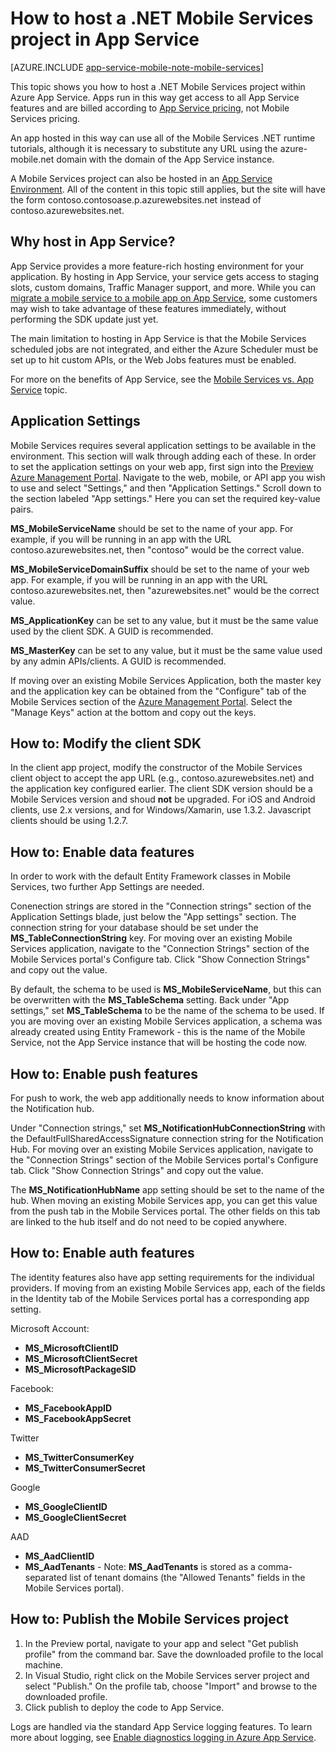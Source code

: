 <properties
	pageTitle="Host a Mobile Services project in App Service | Microsoft Azure"
	description="Learn how to run a Mobile Services project inside App Service"
	documentationCenter=""
	authors="mattchenderson"
	manager="dwrede"
	editor="na"
	services="app-service\mobile"/>

<tags
	ms.service="app-service-mobile"
	ms.workload="mobile"
	ms.tgt_pltfrm="na"
	ms.devlang="multiple"
	ms.topic="get-started-article"
	ms.date="10/08/2015"
	ms.author="mahender"/>

# How to host a .NET Mobile Services project in App Service

[AZURE.INCLUDE [app-service-mobile-note-mobile-services](../../includes/app-service-mobile-note-mobile-services.md)]

This topic shows you how to host a .NET Mobile Services project within Azure App Service. Apps run in this way get access to all App Service features and are billed according to [App Service pricing], not Mobile Services pricing.

An app hosted in this way can use all of the Mobile Services .NET runtime tutorials, although it is necessary to substitute any URL using the azure-mobile.net domain with the domain of the App Service instance.

A Mobile Services project can also be hosted in an [App Service Environment]. All of the content in this topic still applies, but the site will have the form contoso.contosoase.p.azurewebsites.net instead of contoso.azurewebsites.net.

## <a name="app-settings"></a>Why host in App Service?

App Service provides a more feature-rich hosting environment for your application. By hosting in App Service, your service gets access to staging slots, custom domains, Traffic Manager support, and more. While you can [migrate a mobile service to a mobile app on App Service], some customers may wish to take advantage of these features immediately, without performing the SDK update just yet.  

The main limitation to hosting in App Service is that the Mobile Services scheduled jobs are not integrated, and either the Azure Scheduler must be set up to hit custom APIs, or the Web Jobs features must be enabled.

For more on the benefits of App Service, see the [Mobile Services vs. App Service] topic.

## <a name="app-settings"></a>Application Settings
Mobile Services requires several application settings to be available in the environment. This section will walk through adding each of these. In order to set the application settings on your web app, first sign into the [Preview Azure Management Portal]. Navigate to the web, mobile, or API app you wish to use and select "Settings," and then "Application Settings." Scroll down to the section labeled "App settings." Here you can set the required key-value pairs.
 
**MS_MobileServiceName** should be set to the name of your app. For example, if you will be running in an app with the URL contoso.azurewebsites.net, then "contoso" would be the correct value.
 
**MS_MobileServiceDomainSuffix** should be set to the name of your web app. For example, if you will be running in an app with the URL contoso.azurewebsites.net, then "azurewebsites.net" would be the correct value.
 
**MS_ApplicationKey** can be set to any value, but it must be the same value used by the client SDK. A GUID is recommended.
 
**MS_MasterKey** can be set to any value, but it must be the same value used by any admin APIs/clients. A GUID is recommended.
 
If moving over an existing Mobile Services Application, both the master key and the application key can be obtained from the "Configure" tab of the Mobile Services section of the [Azure Management Portal]. Select the "Manage Keys" action at the bottom and copy out the keys.


## <a name="client-sdk"></a>How to: Modify the client SDK

In the client app project, modify the constructor of the Mobile Services client object to accept the app URL (e.g., contoso.azurewebsites.net) and the application key configured earlier. The client SDK version should be a Mobile Services version and shoud **not** be upgraded. For iOS and Android clients, use 2.x versions, and for Windows/Xamarin, use 1.3.2. Javascript clients should be using 1.2.7.

## <a name="data"></a>How to: Enable data features

In order to work with the default Entity Framework classes in Mobile Services, two further App Settings are needed.
 
Conenection strings are stored in the "Connection strings" section of the Application Settings blade, just below the "App settings" section. The connection string for your database should be set under the **MS_TableConnectionString** key. For moving over an existing Mobile Services application, navigate to the "Connection Strings" section of the Mobile Services portal's Configure tab. Click "Show Connection Strings" and copy out the value.
 
By default, the schema to be used is **MS_MobileServiceName**, but this can be overwritten with the **MS_TableSchema** setting. Back under "App settings," set **MS_TableSchema** to be the name of the schema to be used. If you are moving over an existing Mobile Services application, a schema was already created using Entity Framework - this is the name of the Mobile Service, not the App Service instance that will be hosting the code now.

## <a name="push"></a>How to: Enable push features

For push to work, the web app additionally needs to know information about the Notification hub.
 
Under "Connection strings," set **MS_NotificationHubConnectionString** with the DefaultFullSharedAccessSignature connection string for the Notification Hub. For moving over an existing Mobile Services application, navigate to the "Connection Strings" section of the Mobile Services portal's Configure tab. Click "Show Connection Strings" and copy out the value.

The **MS_NotificationHubName** app setting should be set to the name of the hub. When moving an existing Mobile Services app, you can get this value from the push tab in the Mobile Services portal. The other fields on this tab are linked to the hub itself and do not need to be copied anywhere.
 
## <a name="auth"></a>How to: Enable auth features

The identity features also have app setting requirements for the individual providers. If moving from an existing Mobile Services app, each of the fields in the Identity tab of the Mobile Services portal has a corresponding app setting.
 
Microsoft Account:
* **MS_MicrosoftClientID**
* **MS_MicrosoftClientSecret**
* **MS_MicrosoftPackageSID**
 
Facebook:
* **MS_FacebookAppID**
* **MS_FacebookAppSecret**
 
Twitter
* **MS_TwitterConsumerKey**
* **MS_TwitterConsumerSecret**
 
Google
* **MS_GoogleClientID**
* **MS_GoogleClientSecret**
 
AAD
* **MS_AadClientID**
* **MS_AadTenants** - Note: **MS_AadTenants** is stored as a comma-separated list of tenant domains (the "Allowed Tenants" fields in the Mobile Services portal).

## <a name="publish"></a>How to: Publish the Mobile Services project

1. In the Preview portal, navigate to your app and select "Get publish profile" from the command bar. Save the downloaded profile to the local machine.
2. In Visual Studio, right click on the Mobile Services server project and select "Publish." On the profile tab, choose "Import" and browse to the downloaded profile.
3. Click publish to deploy the code to App Service.

Logs are handled via the standard App Service logging features. To learn more about logging, see [Enable diagnostics logging in Azure App Service].

<!-- URLs. -->

[Preview Azure Management Portal]: https://portal.azure.com/
[Azure Management Portal]: https://manage.windowsazure.com/
[Enable diagnostics logging in Azure App Service]: web-sites-enable-diagnostic-log.md
[App Service pricing]: https://azure.microsoft.com/en-us/pricing/details/app-service/
[App Service Environment]: app-service-app-service-environment-intro.md
[Mobile Services vs. App Service]: app-service-mobile-value-prop-migration-from-mobile-services-preview.md
[migrate a mobile service to a mobile app on App Service]: app-service-mobile-dotnet-backend-migrating-from-mobile-services-preview.md